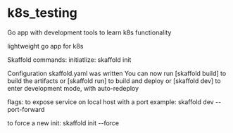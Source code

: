 # k8s_testing
Go app with development tools to learn k8s functionality

lightweight go app for k8s

Skaffold commands:
initiatlize:
skaffold init

Configuration skaffold.yaml was written
You can now run [skaffold build] to build the artifacts
or [skaffold run] to build and deploy
or [skaffold dev] to enter development mode, with auto-redeploy

flags:
to expose service on local host with a port
example:
skaffold dev --port-forward 

to force a new init:
skaffold init --force
